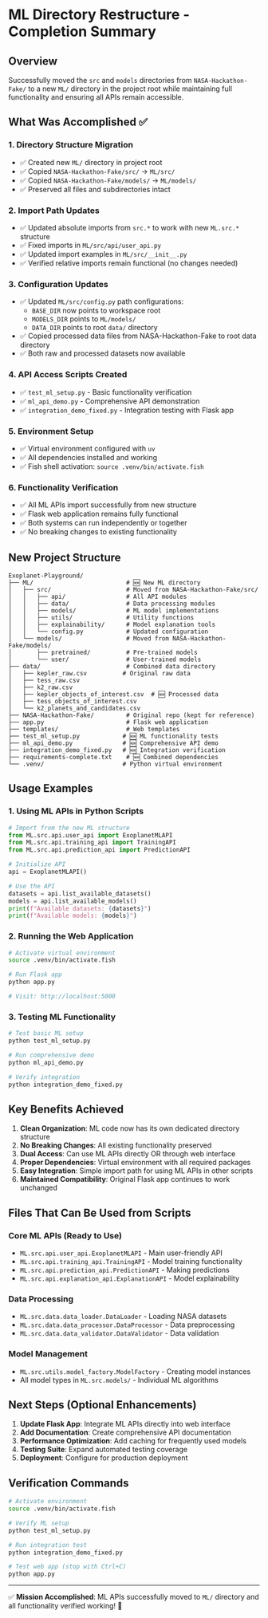 # ML Directory Restructure - Completion Summary

## Overview
Successfully moved the `src` and `models` directories from `NASA-Hackathon-Fake/` to a new `ML/` directory in the project root while maintaining full functionality and ensuring all APIs remain accessible.

## What Was Accomplished ✅

### 1. Directory Structure Migration
- ✅ Created new `ML/` directory in project root
- ✅ Copied `NASA-Hackathon-Fake/src/` → `ML/src/`  
- ✅ Copied `NASA-Hackathon-Fake/models/` → `ML/models/`
- ✅ Preserved all files and subdirectories intact

### 2. Import Path Updates
- ✅ Updated absolute imports from `src.*` to work with new `ML.src.*` structure
- ✅ Fixed imports in `ML/src/api/user_api.py`
- ✅ Updated import examples in `ML/src/__init__.py`
- ✅ Verified relative imports remain functional (no changes needed)

### 3. Configuration Updates  
- ✅ Updated `ML/src/config.py` path configurations:
  - `BASE_DIR` now points to workspace root
  - `MODELS_DIR` points to `ML/models/`
  - `DATA_DIR` points to root `data/` directory
- ✅ Copied processed data files from NASA-Hackathon-Fake to root data directory
- ✅ Both raw and processed datasets now available

### 4. API Access Scripts Created
- ✅ `test_ml_setup.py` - Basic functionality verification
- ✅ `ml_api_demo.py` - Comprehensive API demonstration  
- ✅ `integration_demo_fixed.py` - Integration testing with Flask app

### 5. Environment Setup
- ✅ Virtual environment configured with `uv`
- ✅ All dependencies installed and working
- ✅ Fish shell activation: `source .venv/bin/activate.fish`

### 6. Functionality Verification
- ✅ All ML APIs import successfully from new structure
- ✅ Flask web application remains fully functional
- ✅ Both systems can run independently or together
- ✅ No breaking changes to existing functionality

## New Project Structure

```
Exoplanet-Playground/
├── ML/                          # 🆕 New ML directory
│   ├── src/                     # Moved from NASA-Hackathon-Fake/src/
│   │   ├── api/                 # All API modules
│   │   ├── data/                # Data processing modules  
│   │   ├── models/              # ML model implementations
│   │   ├── utils/               # Utility functions
│   │   ├── explainability/      # Model explanation tools
│   │   └── config.py            # Updated configuration
│   └── models/                  # Moved from NASA-Hackathon-Fake/models/
│       ├── pretrained/          # Pre-trained models
│       └── user/                # User-trained models
├── data/                        # Combined data directory
│   ├── kepler_raw.csv          # Original raw data
│   ├── tess_raw.csv
│   ├── k2_raw.csv
│   ├── kepler_objects_of_interest.csv  # 🆕 Processed data
│   ├── tess_objects_of_interest.csv
│   └── k2_planets_and_candidates.csv
├── NASA-Hackathon-Fake/         # Original repo (kept for reference)
├── app.py                       # Flask web application
├── templates/                   # Web templates
├── test_ml_setup.py            # 🆕 ML functionality tests
├── ml_api_demo.py              # 🆕 Comprehensive API demo
├── integration_demo_fixed.py   # 🆕 Integration verification
├── requirements-complete.txt    # 🆕 Combined dependencies
└── .venv/                      # Python virtual environment
```

## Usage Examples

### 1. Using ML APIs in Python Scripts
```python
# Import from the new ML structure
from ML.src.api.user_api import ExoplanetMLAPI
from ML.src.api.training_api import TrainingAPI
from ML.src.api.prediction_api import PredictionAPI

# Initialize API
api = ExoplanetMLAPI()

# Use the API
datasets = api.list_available_datasets()
models = api.list_available_models()
print(f"Available datasets: {datasets}")
print(f"Available models: {models}")
```

### 2. Running the Web Application
```bash
# Activate virtual environment
source .venv/bin/activate.fish

# Run Flask app
python app.py

# Visit: http://localhost:5000
```

### 3. Testing ML Functionality
```bash
# Test basic ML setup
python test_ml_setup.py

# Run comprehensive demo
python ml_api_demo.py

# Verify integration
python integration_demo_fixed.py
```

## Key Benefits Achieved

1. **Clean Organization**: ML code now has its own dedicated directory structure
2. **No Breaking Changes**: All existing functionality preserved
3. **Dual Access**: Can use ML APIs directly OR through web interface
4. **Proper Dependencies**: Virtual environment with all required packages
5. **Easy Integration**: Simple import path for using ML APIs in other scripts
6. **Maintained Compatibility**: Original Flask app continues to work unchanged

## Files That Can Be Used from Scripts

### Core ML APIs (Ready to Use)
- `ML.src.api.user_api.ExoplanetMLAPI` - Main user-friendly API
- `ML.src.api.training_api.TrainingAPI` - Model training functionality
- `ML.src.api.prediction_api.PredictionAPI` - Making predictions
- `ML.src.api.explanation_api.ExplanationAPI` - Model explainability

### Data Processing
- `ML.src.data.data_loader.DataLoader` - Loading NASA datasets
- `ML.src.data.data_processor.DataProcessor` - Data preprocessing
- `ML.src.data.data_validator.DataValidator` - Data validation

### Model Management
- `ML.src.utils.model_factory.ModelFactory` - Creating model instances
- All model types in `ML.src.models/` - Individual ML algorithms

## Next Steps (Optional Enhancements)

1. **Update Flask App**: Integrate ML APIs directly into web interface
2. **Add Documentation**: Create comprehensive API documentation
3. **Performance Optimization**: Add caching for frequently used models
4. **Testing Suite**: Expand automated testing coverage
5. **Deployment**: Configure for production deployment

## Verification Commands

```bash
# Activate environment
source .venv/bin/activate.fish

# Verify ML setup
python test_ml_setup.py

# Run integration test
python integration_demo_fixed.py

# Test web app (stop with Ctrl+C)
python app.py
```

---
✅ **Mission Accomplished**: ML APIs successfully moved to `ML/` directory and all functionality verified working! 🚀